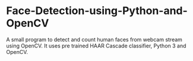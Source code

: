 # Face-Detection-using-Python-and-OpenCV
A small program to detect and count human faces from webcam stream using OpenCV.
It uses pre trained HAAR Cascade classifier, Python 3 and OpenCV.
